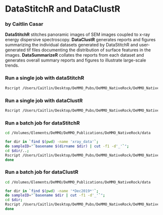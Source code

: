 # DataStitchR and DataClustR 
### by Caitlin Casar 

**DataStitchR** stitches panoramic images of SEM images coupled to x-ray energy dispersive spectroscopy. **DataClustR** generates reports and figures summarizing the individual datasets generated by DataStitchR and user-generated tif files documenting the distribution of surface features in the images. **DataSummarizeR** collates the reports from each dataset and generates overall summary reports and figures to illustrate large-scale trends. 



### Run a single job with dataStitchR

```bash
Rscript /Users/Caitlin/Desktop/DeMMO_Pubs/DeMMO_NativeRock/DeMMO_NativeRock/R/scipts/dataStitchR.R -f "xray_data" -b "xray_data/SEM_images" -c "coordinates.txt" -z ".tif" -m ".tif" -a "Unknown|Os|SEM" -d "overview" -y "overview" --overview "overview.*tif" -p FALSE -n "D3T15rep"
```

### Run a single job with dataClustR

```bash
Rscript /Users/Caitlin/Desktop/DeMMO_Pubs/DeMMO_NativeRock/DeMMO_NativeRock/R/scipts/dataClustR.R -f "/Volumes/Elements/DeMMO/DeMMO_Publications/DeMMO_NativeRock/data/DeMMO3/D3T19rep_Dec2019_Yates" --transect "transect.*grd" --overview "overview.*grd" --out "reports" -n "D3T19rep" --base "SEM_pano.tif" --overview_base "SEM_overview.tif" -u 4.2 --cores 3 --model_vars 5 --cells "cells.tif" --biogenic "biogenic.tif" -p TRUE
```


### Run a batch job for dataStitchR

```bash
cd /Volumes/Elements/DeMMO/DeMMO_Publications/DeMMO_NativeRock/data

for dir in `find $(pwd) -name 'xray_data'`; 
do sampleID="`basename $(dirname $dir) | cut -f1 -d'_'`";
cd $dir/..;
Rscript /Users/Caitlin/Desktop/DeMMO_Pubs/DeMMO_NativeRock/DeMMO_NativeRock/R/submission/R/dataStitchR.R -f "$dir" -b "$dir/SEM_images" -c "$dir/../coordinates.txt" -z ".tif" -m ".tif" -a "Unknown|SEM|Os" -d "overview" -y "overview" --overview "overview.*tif" -p FALSE -n "$sampleID"; 
done
```

### Run a batch job for dataClustR

```bash
cd /Volumes/Elements/DeMMO/DeMMO_Publications/DeMMO_NativeRock/data

for dir in `find $(pwd) -name '*Dec2019*'`; 
do sampleID="`basename $dir | cut -f1 -d'_'`";
cd $dir;
Rscript /Users/Caitlin/Desktop/DeMMO_Pubs/DeMMO_NativeRock/DeMMO_NativeRock/R/scipts/dataClustR.R -f "$dir" --transect "transect.*grd" --overview "overview.*grd" --out "reports" -n "$sampleID" --base "SEM_pano.tif" --overview_base "SEM_overview.tif" -u 4.2 --cores 3 --model_vars 5 --cells "cells.tif" --biogenic "biogenic.tif" -p TRUE
done
```


